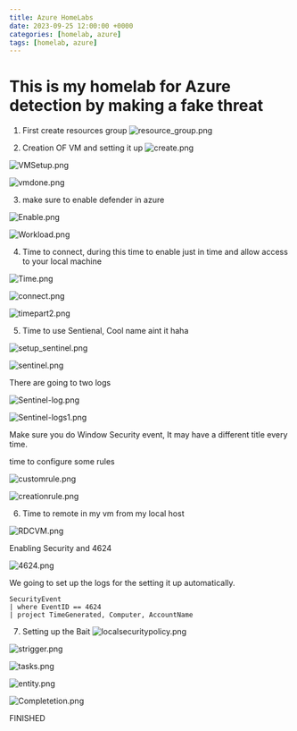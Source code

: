 ```yaml
---
title: Azure HomeLabs
date: 2023-09-25 12:00:00 +0000
categories: [homelab, azure]
tags: [homelab, azure]
---
```


# This is my homelab for Azure detection by making a fake threat

1. First create resources group
![resource_group.png](/images/photos/Azurelab/resource_group.png)

2. Creation OF VM and setting it up 
![create.png](/images/photos/Azurelab/create.png)

![VMSetup.png](/images/photos/Azurelab/VMSetup.png)

![vmdone.png](/images/photos/Azurelab/vmdone.png)

3. make sure to enable defender in azure 

![Enable.png](/images/photos/Azurelab/Enable.png)

![Workload.png](/images/photos/Azurelab/Workload.png)

4. Time to connect, during this time to enable just in time and allow access to your local machine

![Time.png](/images/photos/Azurelab/Time.png)

![connect.png](../images/photos/Azurelab/connect.png)

![timepart2.png](/images/photos/Azurelab/timepart2.png)


5. Time to use Sentienal, Cool name aint it haha

![setup_sentinel.png](/images/photos/Azurelab/setup_sentinel.png)

![sentinel.png](/images/photos/Azurelab/sentinel.png)

There are going to two logs

![Sentinel-log.png](/images/photos/Azurelab/Sentinel-log.png)

![Sentinel-logs1.png](/images/photos/Azurelab/Sentinel-logs1.png)

Make sure you do Window Security event, It may have  a different title every time. 

time to configure some rules 

![customrule.png](/images/photos/Azurelab/customrule.png)

![creationrule.png](/images/photos/Azurelab/creationrule.png)


6. Time to remote in my vm from my local host 

![RDCVM.png](/images/photos/Azurelab/RDCVM.png)

Enabling Security and 4624


![4624.png](/images/photos/Azurelab/4624.png)

We going to set up the logs for the setting it up automatically. 

```
SecurityEvent
| where EventID == 4624
| project TimeGenerated, Computer, AccountName
```

7. Setting up the Bait
![localsecuritypolicy.png](/images/photos/Azurelab/localsecuritypolicy.png)

![strigger.png](/images/photos/Azurelab/strigger.png)

![tasks.png](/images/photos/Azurelab/tasks.png)

![entity.png](/images/photos/Azurelab/entity.png)

![Completetion.png](/images/photos/Azurelab/Completetion.png)

FINISHED